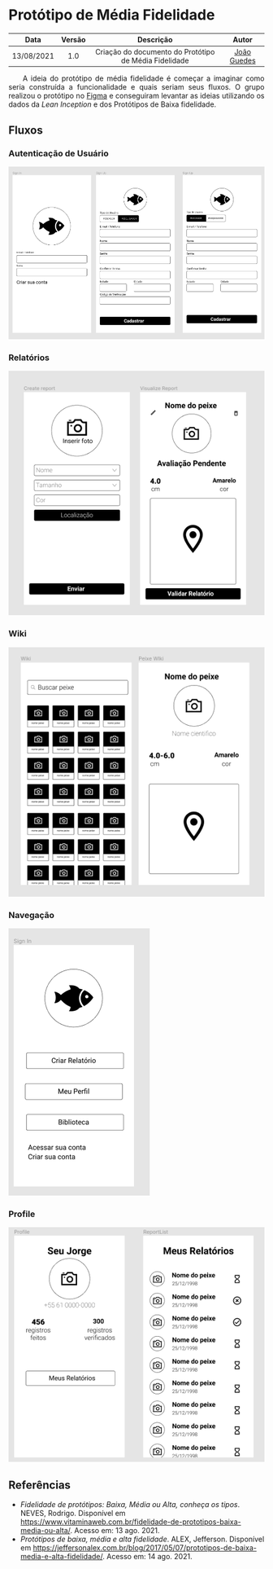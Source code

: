 # Protótipo de Média Fidelidade
| Data       | Versão | Descrição            | Autor             |
|:----------:|:------:|:--------------------:|:-----------------:|
| 13/08/2021 | 1.0 | Criação do documento do Protótipo de Média Fidelidade  | [João Guedes](https://github.com/sudjoao) |


<p align="justify"> &emsp;&emsp;A ideia do protótipo de média fidelidade é começar a imaginar como seria construída a funcionalidade e quais seriam seus fluxos. O grupo realizou o protótipo no <a href="https://www.figma.com/file/s6YfyPkDcku8vkLnInfeM1/Prot%C3%B3tipo-M%C3%A9dia-Fidelidade?node-id=0%3A1">Figma</a> e conseguiram levantar as ideias utilizando os dados da <i>Lean Inception</i> e dos Protótipos de Baixa fidelidade.</p>

## Fluxos
### Autenticação de Usuário
![Telas Autenticação de Usuário](../Assets/Images/MediumFidelityPrototype/UserAutenthication.png)

### Relatórios
![Telas Relatório](../Assets/Images/MediumFidelityPrototype/Report.png)

### Wiki
![Telas Wiki](../Assets/Images/MediumFidelityPrototype/Wiki.png)

### Navegação
![Tela Navegação](../Assets/Images/MediumFidelityPrototype/Navigation.png)

### Profile
![Telas Perfil](../Assets/Images/MediumFidelityPrototype/Profile.png)


## Referências
- *Fidelidade de protótipos: Baixa, Média ou Alta, conheça os tipos*. NEVES, Rodrigo. Disponível em <https://www.vitaminaweb.com.br/fidelidade-de-prototipos-baixa-media-ou-alta/>. Acesso em: 13 ago. 2021.
- *Protótipos de baixa, média e alta fidelidade*. ALEX, Jefferson. Disponível em <https://jeffersonalex.com.br/blog/2017/05/07/prototipos-de-baixa-media-e-alta-fidelidade/>. Acesso em: 14 ago. 2021.